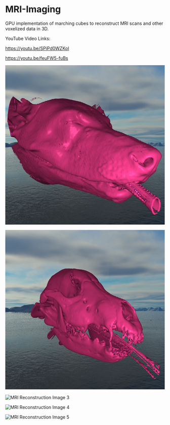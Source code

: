 # MRI-Imaging
GPU implementation of marching cubes to reconstruct MRI scans and other voxelized data in 3D.

YouTube Video Links: 

https://youtu.be/SPiPd0WZKoI

https://youtu.be/feuFW5-fuBs

![MRI Reconstruction Image 1](https://github.com/nithinp7/MRI-Imaging/blob/master/out-001.jpg)

![MRI Reconstruction Image 2](https://github.com/nithinp7/MRI-Imaging/blob/master/out-002.jpg)

![MRI Reconstruction Image 3](https://github.com/nithinp7/MRI-Rendering-Marching-Cubes-/blob/master/Marching%20Cubes%209_20_2020%204_43_28%20PM.png)

![MRI Reconstruction Image 4](https://github.com/nithinp7/MRI-Rendering-Marching-Cubes-/blob/master/mriImagingProj2.jpg)

![MRI Reconstruction Image 5](https://github.com/nithinp7/MRI-Rendering-Marching-Cubes-/blob/master/mriImagingProj3.jpg)
